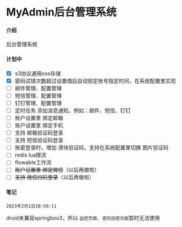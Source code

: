 # MyAdmin后台管理系统

#### 介绍

后台管理系统

#### 计划中

- [x] s3协议通用oss存储
- [x] 密码试错次数超过设置值后自动锁定账号指定时间，在系统配置里实现
- [ ] 邮件管理、配置管理
- [ ] 短信管理、配置管理
- [ ] 钉钉管理、配置管理
- [ ] 定时任务 添加消息通知，例如：邮件、短信、钉钉
- [ ] 账户设置里 绑定邮箱
- [ ] 账户设置里 绑定手机
- [ ] 支持 邮箱验证码登录
- [ ] 支持 短信验证码登录
- [ ] 账密登录时，增加 滑块验证码，支持在系统配置里切换 图片验证码
- [ ] redis lua限流
- [ ] flowable工作流
- [ ] ~~账户设置里 绑定微信~~（以后再做啦）
- [ ] ~~支持 微信扫码登录~~（以后再做啦）
#### 笔记

`2023年2月1日10:58:11`

druid未兼容springboo3，所以 `监控页面`、`密码加密功能`暂时无法使用
